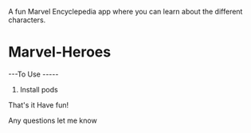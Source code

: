 A fun Marvel Encyclepedia app where you can learn about the different characters. 



# Marvel-Heroes
---To Use -----

1. Install pods

That's it
Have fun!


Any questions let me know
